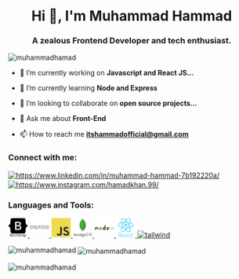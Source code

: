 <h1 align="center">Hi 👋, I'm Muhammad Hammad</h1>
<h3 align="center">A zealous Frontend Developer and tech enthusiast.</h3>

<p align="left"> <img src="https://komarev.com/ghpvc/?username=muhammadhamad&label=Profile%20views&color=0e75b6&style=flat" alt="muhammadhamad" /> </p>

- 🔭 I’m currently working on **Javascript and React JS...**

- 🌱 I’m currently learning **Node and Express**

- 👯 I’m looking to collaborate on **open source projects...**

- 💬 Ask me about **Front-End**

- 📫 How to reach me **itshammadofficial@gmail.com**

<h3 align="left">Connect with me:</h3>
<p align="left">
<a href="https://www.linkedin.com/in/muhammad-hammad-7b192220a/" target="blank"><img align="center" src="https://raw.githubusercontent.com/rahuldkjain/github-profile-readme-generator/master/src/images/icons/Social/linked-in-alt.svg" alt="https://www.linkedin.com/in/muhammad-hammad-7b192220a/" height="30" width="40" /></a>
<a href="https://www.instagram.com/hamadkhan.99/" target="blank"><img align="center" src="https://raw.githubusercontent.com/rahuldkjain/github-profile-readme-generator/master/src/images/icons/Social/instagram.svg" alt="https://www.instagram.com/hamadkhan.99/" height="30" width="40" /></a>
</p>

<h3 align="left">Languages and Tools:</h3>
<p align="left"> <a href="https://getbootstrap.com" target="_blank" rel="noreferrer"> <img src="https://raw.githubusercontent.com/devicons/devicon/master/icons/bootstrap/bootstrap-plain-wordmark.svg" alt="bootstrap" width="40" height="40"/> </a> <a href="https://expressjs.com" target="_blank" rel="noreferrer"> <img src="https://raw.githubusercontent.com/devicons/devicon/master/icons/express/express-original-wordmark.svg" alt="express" width="40" height="40"/> </a> <a href="https://developer.mozilla.org/en-US/docs/Web/JavaScript" target="_blank" rel="noreferrer"> <img src="https://raw.githubusercontent.com/devicons/devicon/master/icons/javascript/javascript-original.svg" alt="javascript" width="40" height="40"/> </a> <a href="https://www.mongodb.com/" target="_blank" rel="noreferrer"> <img src="https://raw.githubusercontent.com/devicons/devicon/master/icons/mongodb/mongodb-original-wordmark.svg" alt="mongodb" width="40" height="40"/> </a> <a href="https://nodejs.org" target="_blank" rel="noreferrer"> <img src="https://raw.githubusercontent.com/devicons/devicon/master/icons/nodejs/nodejs-original-wordmark.svg" alt="nodejs" width="40" height="40"/> </a> <a href="https://reactjs.org/" target="_blank" rel="noreferrer"> <img src="https://raw.githubusercontent.com/devicons/devicon/master/icons/react/react-original-wordmark.svg" alt="react" width="40" height="40"/> </a> <a href="https://tailwindcss.com/" target="_blank" rel="noreferrer"> <img src="https://www.vectorlogo.zone/logos/tailwindcss/tailwindcss-icon.svg" alt="tailwind" width="40" height="40"/> </a> </p>

<p><img align="left" src="https://github-readme-stats.vercel.app/api/top-langs?username=muhammadhamad&show_icons=true&locale=en&layout=compact" alt="muhammadhamad" /></p>

<p>&nbsp;<img align="center" src="https://github-readme-stats.vercel.app/api?username=muhammadhamad&show_icons=true&locale=en" alt="muhammadhamad" /></p>

<p><img align="center" src="https://github-readme-streak-stats.herokuapp.com/?user=muhammadhamad&" alt="muhammadhamad" /></p>
